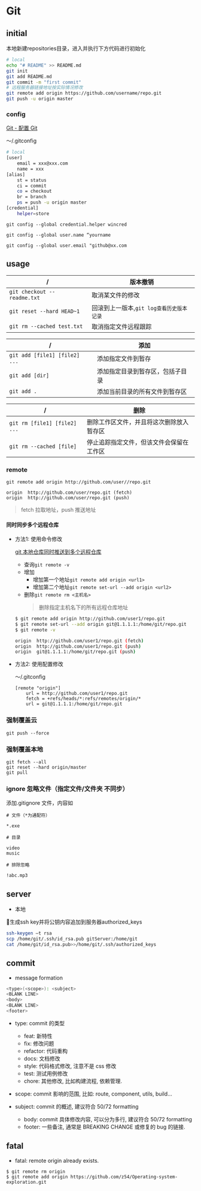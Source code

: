 # Git

## initial

本地新建repositories目录，进入并执行下方代码进行初始化

```bash
# local
echo "# README" >> README.md
git init
git add README.md
git commit -m "first commit"
# 远程服务器链接地址按实际情况修改
git remote add origin https://github.com/username/repo.git
git push -u origin master
```

### config

[Git - 配置 Git](https://git-scm.com/book/zh/v1/%E8%87%AA%E5%AE%9A%E4%B9%89-Git-%E9%85%8D%E7%BD%AE-Git)

～/.gitconfig

```bash
# local
[user]
	email = xxx@xxx.com
	name = xxx
[alias]
	st = status
	ci = commit
	co = checkout
	br = branch
	ps = push -u origin master
[credential]
	helper=store
```

`git config --global credential.helper wincred`

`git config --global user.name “yourname`

`git config --global user.email "github@xx.com`

## usage

| /                | 版本撤销                         |
| ---------------- | ---------------------------- |
| `git checkout -- readme.txt` | 取消某文件的修改  |
| `git reset --hard HEAD~1  `  | 回滚到上一版本,`git log查看历史版本记录`   |
| `git rm --cached test.txt` | 取消指定文件远程跟踪 | 

| /                | 添加                            |
| ---------------- | ---------------------------- |
|`git add [file1] [file2] ...` | 添加指定文件到暂存 |
| `git add [dir]`| 添加指定目录到暂存区，包括子目录 |
| `git add .`| 添加当前目录的所有文件到暂存区 |

| /                | 删除                            |
| ---------------- | ---------------------------- |
| `git rm [file1] [file2] ...`| 删除工作区文件，并且将这次删除放入暂存区 |
| `git rm --cached [file]`| 停止追踪指定文件，但该文件会保留在工作区  |

### remote

`git remote add origin http://github.com/user//repo.git`

```
origin  http://github.com/user/repo.git (fetch)
origin  http://github.com/user/repo.git (push)
```

> fetch 拉取地址，push 推送地址

#### 同时同步多个远程仓库

- 方法1: 使用命令修改

	[git 本地仓库同时推送到多个远程仓库](https://blog.csdn.net/fox9916/article/details/79386169)

	- 查询`git remote -v`
	- 增加
		- 增加第一个地址`git remote add origin <url1>`
		- 增加第二个地址`git remote set-url --add origin <url2>`
	- 删除`git remote rm <主机名>`
		> 删除指定主机名下的所有远程仓库地址

	```bash
	$ git remote add origin http://github.com/user1/repo.git
	$ git remote set-url --add origin git@1.1.1.1:/home/git/repo.git
	$ git remote -v

	origin  http://github.com/user1/repo.git (fetch)
	origin  http://github.com/user1/repo.git (push)
	origin  git@1.1.1.1:/home/git/repo.git (push)
	```

- 方法2: 使用配置修改

	～/.gitconfig
	```
	[remote "origin"]
		url = http://github.com/user1/repo.git
		fetch = +refs/heads/*:refs/remotes/origin/*
		url = git@1.1.1.1:/home/git/repo.git
	```

### 强制覆盖云

`git push --force`

### 强制覆盖本地

```git
git fetch --all
git reset --hard origin/master
git pull
```

### ignore 忽略文件（指定文件/文件夹 不同步）

添加.gitignore 文件，内容如

```
# 文件（*为通配符）

*.exe

# 目录

video
music

# 排除忽略

!abc.mp3
```

## server

- 本地

生成ssh key并将公钥内容追加到服务器authorized_keys

```bash
ssh-keygen –t rsa
scp /home/git/.ssh/id_rsa.pub gitServer:/home/git 
cat /home/git/id_rsa.pub>>/home/git/.ssh/authorized_keys   
```

## commit

- message formation

```bash
<type>(<scope>): <subject>
<BLANK LINE>
<body>
<BLANK LINE>
<footer>
```

-  type: commit 的类型

	- feat: 新特性
	- fix: 修改问题
	- refactor: 代码重构
	- docs: 文档修改
	- style: 代码格式修改, 注意不是 css 修改
	- test: 测试用例修改
	- chore: 其他修改, 比如构建流程, 依赖管理.

- scope: commit 影响的范围, 比如: route, component, utils, build...

- subject: commit 的概述, 建议符合  50/72 formatting

	- body: commit 具体修改内容, 可以分为多行, 建议符合 50/72 formatting
	- footer: 一些备注, 通常是 BREAKING CHANGE 或修复的 bug 的链接.

## fatal

- fatal: remote origin already exists.

```
$ git remote rm origin
$ git remote add origin https://github.com/z54/Operating-system-exploration.git
```